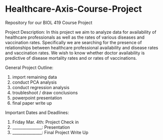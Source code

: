 # Healthcare-Axis-Course-Project
Repository for our BIOL 419 Course Project

Project Description:
In this project we aim to analyze data for availability of healthcare professionals as well as the rates of various diseases and vaccination rates.
Specifically we are searching for the presence of relationships between healthcare professional availability and disease rates and vaccination rates. We wish to know whether doctor availability is predictive of disease mortality rates and or rates of vaccinations.

General Project Outline:
1. import remaining data
2. conduct PCA analysis
3. conduct regression analysis
4. troubleshoot / draw conclusions
5. powerpoint presentation
6. final paper write up

Important Dates and Deadlines:
1. Friday Mar. 4th: Project Check in
2. _______________: Presentation
3. _______________: Final Project Write Up


